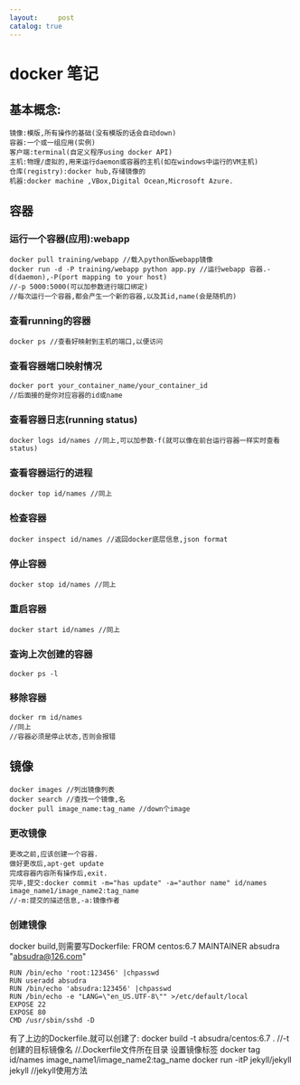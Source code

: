 ```yaml
---
layout:     post
catalog: true
---
```

# docker 笔记
## 基本概念:
    镜像:模版,所有操作的基础(没有模版的话会自动down)
    容器:一个或一组应用(实例)
    客户端:terminal(自定义程序using docker API)
    主机:物理/虚拟的,用来运行daemon或容器的主机(如在windows中运行的VM主机)
    仓库(registry):docker hub,存储镜像的
    机器:docker machine ,VBox,Digital Ocean,Microsoft Azure.

## 容器

### 运行一个容器(应用):webapp
    docker pull training/webapp //载入python版webapp镜像
    docker run -d -P training/webapp python app.py //运行webapp 容器.-d(daemon),-P(port mapping to your host)
    //-p 5000:5000(可以加参数进行端口绑定)
    //每次运行一个容器,都会产生一个新的容器,以及其id,name(会是随机的)
    
### 查看running的容器
    docker ps //查看好映射到主机的端口,以便访问
    
### 查看容器端口映射情况
    docker port your_container_name/your_container_id
    //后面接的是你对应容器的id或name
    
### 查看容器日志(running status)
    docker logs id/names //同上,可以加参数-f(就可以像在前台运行容器一样实时查看status)
    
### 查看容器运行的进程
    docker top id/names //同上
    
### 检查容器
    docker inspect id/names //返回docker底层信息,json format
    
### 停止容器
    docker stop id/names //同上
    
### 重启容器
    docker start id/names //同上
    
### 查询上次创建的容器
    docker ps -l
    
### 移除容器
    docker rm id/names
    //同上
    //容器必须是停止状态,否则会报错
    
## 镜像
    docker images //列出镜像列表
    docker search //查找一个镜像,名
    docker pull image_name:tag_name //down个image
    
### 更改镜像
    更改之前,应该创建一个容器.
    做好更改后,apt-get update
    完成容器内容所有操作后,exit.
    完毕,提交:docker commit -m="has update" -a="author name" id/names image_name1/image_name2:tag_name
    //-m:提交的描述信息,-a:镜像作者
    
### 创建镜像
  docker build,则需要写Dockerfile:
    FROM    centos:6.7
    MAINTAINER  absudra "absudra@126.com"
    
    RUN /bin/echo 'root:123456' |chpasswd
    RUN useradd absudra
    RUN /bin/echo 'absudra:123456' |chpasswd
    RUN /bin/echo -e "LANG=\"en_US.UTF-8\"" >/etc/default/local
    EXPOSE 22
    EXPOSE 80
    CMD /usr/sbin/sshd -D
  有了上边的Dockerfile.就可以创建了:
    docker build -t absudra/centos:6.7 .
    //-t 创建的目标镜像名
    //.Dockerfile文件所在目录
    设置镜像标签
    docker tag id/names image_name1/image_name2:tag_name
 docker run -itP jekyll/jekyll jekyll //jekyll使用方法
 
 